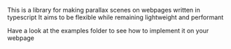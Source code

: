 This is a library for making parallax scenes on webpages written in typescript
It aims to be flexible while remaining lightweight and performant

Have a look at the examples folder to see how to implement it on your webpage
